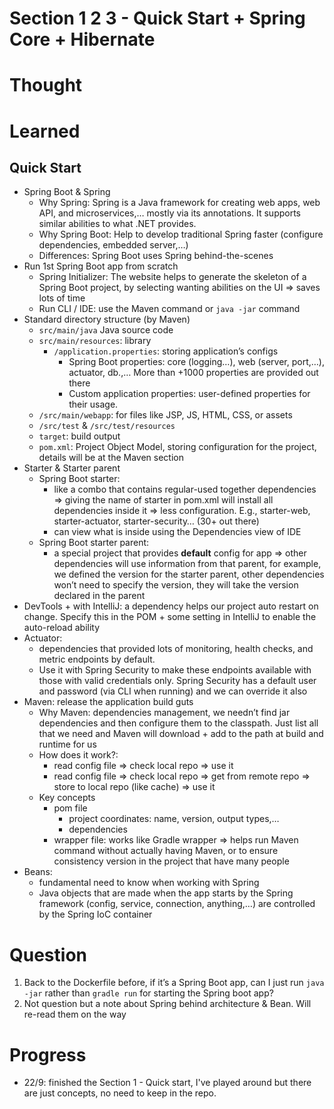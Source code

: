 # Section 1 2 3 - Quick Start + Spring Core + Hibernate

# Thought

# Learned

## Quick Start

- Spring Boot & Spring
    - Why Spring: Spring is a Java framework for creating web apps, web API, and microservices,… mostly via its annotations. It supports similar abilities to what .NET provides.
    - Why Spring Boot: Help to develop traditional Spring faster (configure dependencies, embedded server,…)
    - Differences: Spring Boot uses Spring behind-the-scenes
- Run 1st Spring Boot app from scratch
    - Spring Initializer: The website helps to generate the skeleton of a Spring Boot project, by selecting wanting abilities on the UI ⇒ saves lots of time
    - Run CLI / IDE: use the Maven command or `java -jar` command
- Standard directory structure (by Maven)
    - `src/main/java` Java source code
    - `src/main/resources`: library
        - `/application.properties`: storing application’s configs
            - Spring Boot properties: core (logging…), web (server, port,…), actuator, db.,… More than +1000 properties are provided out there
            - Custom application properties: user-defined properties for their usage.
    - `/src/main/webapp`: for files like JSP, JS, HTML, CSS, or assets
    - `/src/test` & `/src/test/resources`
    - `target`: build output
    - `pom.xml`: Project Object Model, storing configuration for the project, details will be at the Maven section
- Starter & Starter parent
    - Spring Boot starter:
        - like a combo that contains regular-used together dependencies ⇒ giving the name of starter in pom.xml will install all dependencies inside it ⇒ less configuration. E.g., starter-web, starter-actuator, starter-security… (30+ out there)
        - can view what is inside using the Dependencies view of IDE
    - Spring Boot starter parent:
        - a special project that provides **************default************** config for app ⇒  other dependencies will use information from that parent, for example, we defined the version for the starter parent, other dependencies won’t need to specify the version, they will take the version declared in the parent
- DevTools + with IntelliJ: a dependency helps our project auto restart on change. Specify this in the POM + some setting in IntelliJ to enable the auto-reload ability
- Actuator:
    - dependencies that provided lots of monitoring, health checks, and metric endpoints by default.
    - Use it with Spring Security to make these endpoints available with those with valid credentials only. Spring Security has a default user and password (via CLI when running) and we can override it also
- Maven: release the application build guts
    - Why Maven: dependencies management, we needn’t find jar dependencies and then configure them to the classpath. Just list all that we need and Maven will download + add to the path at build and runtime for us
    - How does it work?:
        - read config file ⇒ check local repo <yes> ⇒ use it
        - read config file ⇒ check local repo <no> ⇒ get from remote repo ⇒ store to local repo (like cache) ⇒ use it
    - Key concepts
        - pom file
            - project coordinates: name, version, output types,…
            - dependencies
        - wrapper file: works like Gradle wrapper ⇒ helps run Maven command without actually having Maven, or to ensure consistency version in the project that have many people
- Beans:
    - fundamental need to know when working with Spring
    - Java objects that are made when the app starts by the Spring framework (config, service, connection, anything,…) are controlled by the Spring IoC container

# Question

1. Back to the Dockerfile before, if it’s a Spring Boot app, can I just run `java -jar` rather than `gradle run` for starting the Spring boot app?
2. Not question but a note about Spring behind architecture & Bean. Will re-read them on the way

# Progress

- 22/9: finished the Section 1 - Quick start, I've played around but there are just concepts, no need to keep in the repo.